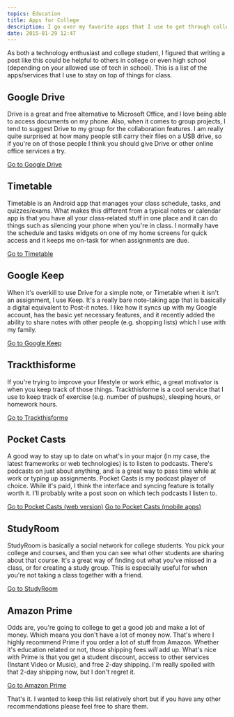 ```yaml
---
topics: Education
title: Apps for College
description: I go over my favorite apps that I use to get through college.
date: 2015-01-29 12:47
---
```


As both a technology enthusiast and college student, I figured that writing a post like this could be helpful to others in college or even high school (depending on your allowed use of tech in school). This is a list of the apps/services that I use to stay on top of things for class.

## Google Drive

Drive is a great and free alternative to Microsoft Office, and I love being able to access documents on my phone. Also, when it comes to group projects, I tend to suggest Drive to my group for the collaboration features. I am really quite surprised at how many people still carry their files on a USB drive, so if you're on of those people I think you should give Drive or other online office services a try.

[Go to Google Drive](https://drive.google.com/)

## Timetable

Timetable is an Android app that manages your class schedule, tasks, and quizzes/exams. What makes this different from a typical notes or calendar app is that you have all your class-related stuff in one place and it can do things such as silencing your phone when you're in class. I normally have the schedule and tasks widgets on one of my home screens for quick access and it keeps me on-task for when assignments are due.

[Go to Timetable](http://timetable.im/)

## Google Keep

When it's overkill to use Drive for a simple note, or Timetable when it isn't an assignment, I use Keep. It's a really bare note-taking app that is basically a digital equivalent to Post-it notes. I like how it syncs up with my Google account, has the basic yet necessary features, and it recently added the ability to share notes with other people (e.g. shopping lists) which I use with my family.

[Go to Google Keep](https://keep.google.com/)

## Trackthisforme

If you're trying to improve your lifestyle or work ethic, a great motivator is when you keep track of those things. Trackthisforme is a cool service that I use to keep track of exercise (e.g. number of pushups), sleeping hours, or homework hours.

[Go to Trackthisforme](http://www.trackthisfor.me/)

## Pocket Casts

A good way to stay up to date on what's in your major (in my case, the latest frameworks or web technologies) is to listen to podcasts. There's podcasts on just about anything, and is a great way to pass time while at work or typing up assignments. Pocket Casts is my podcast player of choice. While it's paid, I think the interface and syncing feature is totally worth it. I'll probably write a post soon on which tech podcasts I listen to.

[Go to Pocket Casts (web version)](https://play.pocketcasts.com/)
[Go to Pocket Casts (mobile apps)](http://www.shiftyjelly.com/android/pocketcasts)

## StudyRoom

StudyRoom is basically a social network for college students. You pick your college and courses, and then you can see what other students are sharing about that course. It's a great way of finding out what you've missed in a class, or for creating a study group. This is especially useful for when you're not taking a class together with a friend.

[Go to StudyRoom](https://www.getstudyroom.com/)

## Amazon Prime

Odds are, you're going to college to get a good job and make a lot of money. Which means you don't have a lot of money now. That's where I highly recommend Prime if you order a lot of stuff from Amazon. Whether it's education related or not, those shipping fees *will* add up. What's nice with Prime is that you get a student discount, access to other services (Instant Video or Music), and free 2-day shipping. I'm really spoiled with that 2-day shipping now, but I don't regret it.

[Go to Amazon Prime](https://www.amazon.com/gp/prime?refcust=VQZAJ2M6L2EV6XIRUVJHD6L75A&ref=mrp_refd_em_prime_clk)

That's it. I wanted to keep this list relatively short but if you have any other recommendations please feel free to share them.
